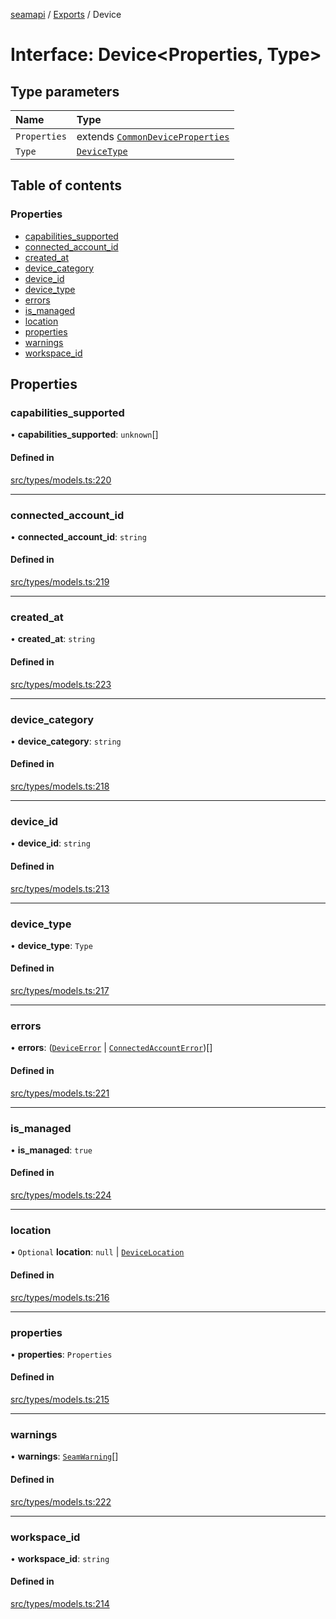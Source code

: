 [seamapi](../README.md) / [Exports](../modules.md) / Device

# Interface: Device<Properties, Type\>

## Type parameters

| Name | Type |
| :------ | :------ |
| `Properties` | extends [`CommonDeviceProperties`](../modules.md#commondeviceproperties) |
| `Type` | [`DeviceType`](../modules.md#devicetype) |

## Table of contents

### Properties

- [capabilities\_supported](Device.md#capabilities_supported)
- [connected\_account\_id](Device.md#connected_account_id)
- [created\_at](Device.md#created_at)
- [device\_category](Device.md#device_category)
- [device\_id](Device.md#device_id)
- [device\_type](Device.md#device_type)
- [errors](Device.md#errors)
- [is\_managed](Device.md#is_managed)
- [location](Device.md#location)
- [properties](Device.md#properties)
- [warnings](Device.md#warnings)
- [workspace\_id](Device.md#workspace_id)

## Properties

### capabilities\_supported

• **capabilities\_supported**: `unknown`[]

#### Defined in

[src/types/models.ts:220](https://github.com/seamapi/javascript/blob/main/src/types/models.ts#L220)

___

### connected\_account\_id

• **connected\_account\_id**: `string`

#### Defined in

[src/types/models.ts:219](https://github.com/seamapi/javascript/blob/main/src/types/models.ts#L219)

___

### created\_at

• **created\_at**: `string`

#### Defined in

[src/types/models.ts:223](https://github.com/seamapi/javascript/blob/main/src/types/models.ts#L223)

___

### device\_category

• **device\_category**: `string`

#### Defined in

[src/types/models.ts:218](https://github.com/seamapi/javascript/blob/main/src/types/models.ts#L218)

___

### device\_id

• **device\_id**: `string`

#### Defined in

[src/types/models.ts:213](https://github.com/seamapi/javascript/blob/main/src/types/models.ts#L213)

___

### device\_type

• **device\_type**: `Type`

#### Defined in

[src/types/models.ts:217](https://github.com/seamapi/javascript/blob/main/src/types/models.ts#L217)

___

### errors

• **errors**: ([`DeviceError`](DeviceError.md) \| [`ConnectedAccountError`](ConnectedAccountError.md))[]

#### Defined in

[src/types/models.ts:221](https://github.com/seamapi/javascript/blob/main/src/types/models.ts#L221)

___

### is\_managed

• **is\_managed**: ``true``

#### Defined in

[src/types/models.ts:224](https://github.com/seamapi/javascript/blob/main/src/types/models.ts#L224)

___

### location

• `Optional` **location**: ``null`` \| [`DeviceLocation`](../modules.md#devicelocation)

#### Defined in

[src/types/models.ts:216](https://github.com/seamapi/javascript/blob/main/src/types/models.ts#L216)

___

### properties

• **properties**: `Properties`

#### Defined in

[src/types/models.ts:215](https://github.com/seamapi/javascript/blob/main/src/types/models.ts#L215)

___

### warnings

• **warnings**: [`SeamWarning`](SeamWarning.md)[]

#### Defined in

[src/types/models.ts:222](https://github.com/seamapi/javascript/blob/main/src/types/models.ts#L222)

___

### workspace\_id

• **workspace\_id**: `string`

#### Defined in

[src/types/models.ts:214](https://github.com/seamapi/javascript/blob/main/src/types/models.ts#L214)
